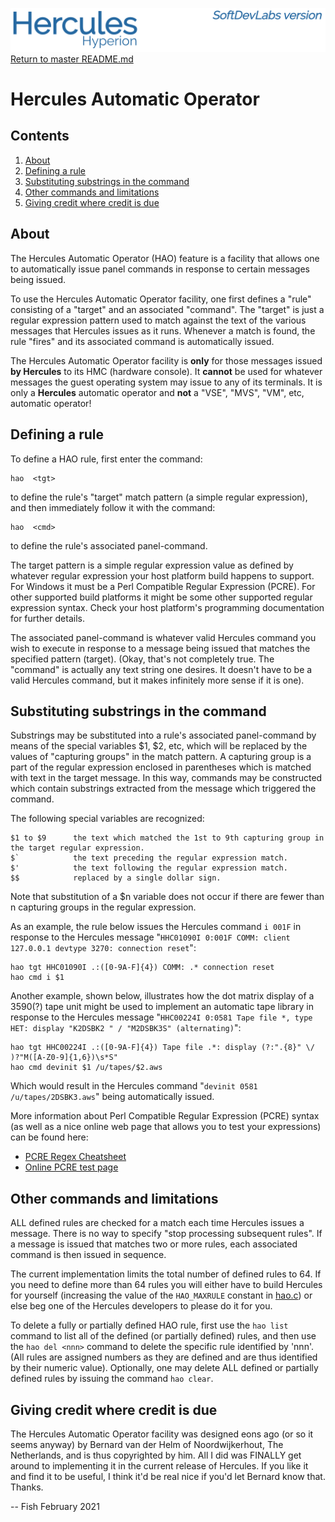 ![test image](images/image_header_herculeshyperionSDL.png)
[Return to master README.md](../README.md)

# Hercules Automatic Operator

## Contents

1. [About](#About)
2. [Defining a rule](#Defining-a-rule)
3. [Substituting substrings in the command](#Substituting-substrings-in-the-command)
4. [Other commands and limitations](#Other-commands-and-limitations)
5. [Giving credit where credit is due](#Giving-credit-where-credit-is-due)

## About

The Hercules Automatic Operator (HAO) feature is a facility that allows one to automatically issue panel commands in response to certain messages being issued.

To use the Hercules Automatic Operator facility, one first defines a "rule" consisting of a "target" and an associated "command". The "target" is just a regular expression pattern used to match against the text of the various messages that Hercules issues as it runs. Whenever a match is found, the rule "fires" and its associated command is automatically issued.

The Hercules Automatic Operator facility is **only** for those messages issued **by Hercules** to its HMC (hardware console). It **cannot** be used for whatever messages the guest operating system may issue to any of its terminals. It is only a **Hercules** automatic operator and **not** a "VSE", "MVS", "VM", etc, automatic operator!

## Defining a rule

To define a HAO rule, first enter the command:

 
    hao  <tgt>
    
    
to define the rule's "target" match pattern (a simple regular expression), and then immediately follow it with the command:


    hao  <cmd>


to define the rule's associated panel-command. 

The target pattern is a simple regular expression value as defined by whatever regular expression your host platform build happens to support. For Windows it must be a Perl Compatible Regular Expression (PCRE).
For other supported build platforms it might be some other supported regular expression syntax. Check your host platform's programming documentation for further details.

The associated panel-command <cmd> is whatever valid Hercules command you wish to execute in response to a message being issued that matches the specified pattern (target). (Okay, that's not completely true. The "command" is actually any text string one desires. It doesn't have to be a valid Hercules command, but it makes infinitely more sense if it is one).

## Substituting substrings in the command
Substrings may be substituted into a rule's associated panel-command <cmd> by means of the special variables $1, $2, etc, which will be replaced by the values of "capturing groups" in the match pattern. A capturing group is a part of the regular expression enclosed in parentheses which is matched with text in the target message. In this way, commands may be constructed which contain substrings extracted from the message which triggered the command.

The following special variables are recognized:

    $1 to $9      the text which matched the 1st to 9th capturing group in the target regular expression.
    $`            the text preceding the regular expression match.
    $'            the text following the regular expression match.
    $$            replaced by a single dollar sign.

Note that substitution of a $n variable does not occur if there are fewer than n capturing groups in the regular expression.

As an example, the rule below issues the Hercules command `i 001F` in response to the Hercules message "`HHC01090I 0:001F COMM: client 127.0.0.1 devtype 3270: connection reset`":

    hao tgt HHC01090I .:([0-9A-F]{4}) COMM: .* connection reset
    hao cmd i $1

Another example, shown below, illustrates how the dot matrix display of a 3590(?) tape unit might be used to implement an automatic tape library in response to the Hercules message "`HHC00224I 0:0581 Tape file *, type HET: display "K2DSBK2 " / "M2DSBK3S" (alternating)`":

    hao tgt HHC00224I .:([0-9A-F]{4}) Tape file .*: display (?:".{8}" \/ )?"M([A-Z0-9]{1,6})\s*S"
    hao cmd devinit $1 /u/tapes/$2.aws

Which would result in the Hercules command "`devinit 0581 /u/tapes/2DSBK3.aws`" being automatically issued.

More information about Perl Compatible Regular Expression (PCRE) syntax (as well as a nice online web page that allows you to test your expressions) can be found here:

  *  [PCRE Regex Cheatsheet](https://www.debuggex.com/cheatsheet/regex/pcre)
  *  [Online PCRE test page](https://regex101.com/)

## Other commands and limitations

ALL defined rules are checked for a match each time Hercules issues a message. There is no way to specify "stop processing subsequent rules". If a message is issued that matches two or more rules, each associated command is then issued in sequence.

The current implementation limits the total number of defined rules to 64. If you need to define more than 64 rules you will either have to build Hercules for yourself (increasing the value of the `HAO_MAXRULE` constant in [hao.c](../hao.c)) or else beg one of the Hercules developers to please do it for you.

To delete a fully or partially defined HAO rule, first use the `hao list` command to list all of the defined (or partially defined) rules, and then use the `hao del <nnn>` command to delete the specific rule identified by 'nnn'. (All rules are assigned numbers as they are defined and are thus identified by their numeric value). Optionally, one may delete ALL defined or partially defined rules by issuing the command `hao clear`.

## Giving credit where credit is due

The Hercules Automatic Operator facility was designed eons ago (or so it seems anyway) by Bernard van der Helm of Noordwijkerhout, The Netherlands, and is thus copyrighted by him. All I did was FINALLY get around to implementing it in the current release of Hercules. If you like it and find it to be useful, I think it'd be real nice if you'd let Bernard know that. Thanks.

-- Fish
February 2021
